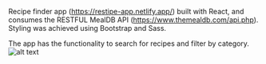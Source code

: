 Recipe finder app (https://restipe-app.netlify.app/) built with React, and consumes the RESTFUL MealDB API (https://www.themealdb.com/api.php). Styling was achieved using Bootstrap and Sass.

The app has the functionality to search for recipes and filter by category.
![alt text](https://res.cloudinary.com/di7ndofao/image/upload/v1647454416/Screenshot_2022-03-16_at_18.11.05_abysvi.png)
